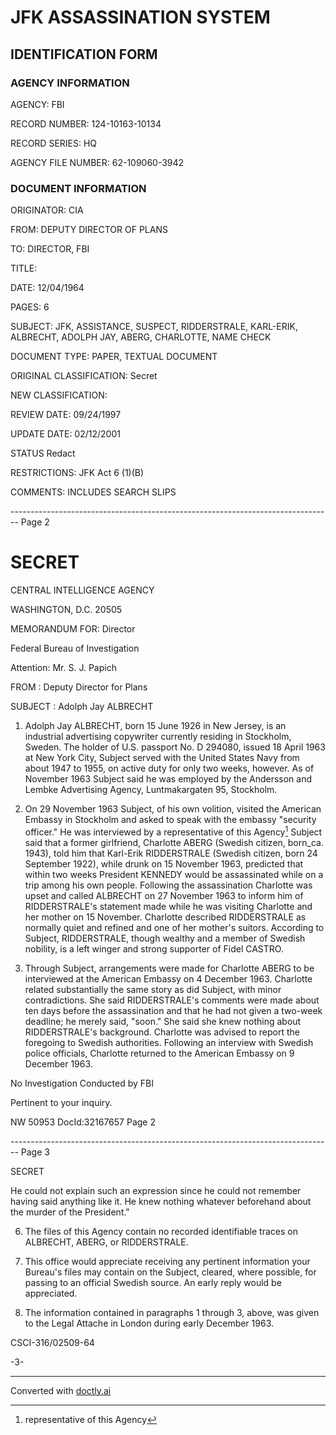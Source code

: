 # JFK ASSASSINATION SYSTEM

## IDENTIFICATION FORM

### AGENCY INFORMATION

AGENCY: FBI

RECORD NUMBER: 124-10163-10134

RECORD SERIES: HQ

AGENCY FILE NUMBER: 62-109060-3942

### DOCUMENT INFORMATION

ORIGINATOR: CIA

FROM: DEPUTY DIRECTOR OF PLANS

TO: DIRECTOR, FBI

TITLE:

DATE: 12/04/1964

PAGES: 6

SUBJECT: JFK, ASSISTANCE, SUSPECT, RIDDERSTRALE, KARL-ERIK, ALBRECHT, ADOLPH JAY, ABERG, CHARLOTTE, NAME CHECK

DOCUMENT TYPE: PAPER, TEXTUAL DOCUMENT

ORIGINAL CLASSIFICATION: Secret

NEW CLASSIFICATION:

REVIEW DATE: 09/24/1997

UPDATE DATE: 02/12/2001

STATUS Redact

RESTRICTIONS: JFK Act 6 (1)(B)

COMMENTS: INCLUDES SEARCH SLIPS


-------------------------------------------------------------------------------- Page 2

# SECRET

CENTRAL INTELLIGENCE AGENCY

WASHINGTON, D.C. 20505

MEMORANDUM FOR: Director

Federal Bureau of Investigation

Attention: Mr. S. J. Papich

FROM : Deputy Director for Plans

SUBJECT : Adolph Jay ALBRECHT

1. Adolph Jay ALBRECHT, born 15 June 1926 in New Jersey, is an industrial advertising copywriter currently residing in Stockholm, Sweden. The holder of U.S. passport No. D 294080, issued 18 April 1963 at New York City, Subject served with the United States Navy from about 1947 to 1955, on active duty for only two weeks, however. As of November 1963 Subject said he was employed by the Andersson and Lembke Advertising Agency, Luntmakargaten 95, Stockholm.

2. On 29 November 1963 Subject, of his own volition, visited the American Embassy in Stockholm and asked to speak with the embassy "security officer." He was interviewed by a representative of this Agency[^5] Subject said that a former girlfriend, Charlotte ABERG (Swedish citizen, born_ca. 1943), told him that Karl-Erik RIDDERSTRALE (Swedish citizen, born 24 September 1922), while drunk on 15 November 1963, predicted that within two weeks President KENNEDY would be assassinated while on a trip among his own people. Following the assassination Charlotte was upset and called ALBRECHT on 27 November 1963 to inform him of RIDDERSTRALE's statement made while he was visiting Charlotte and her mother on 15 November. Charlotte described RIDDERSTRALE as normally quiet and refined and one of her mother's suitors. According to Subject, RIDDERSTRALE, though wealthy and a member of Swedish nobility, is a left winger and strong supporter of Fidel CASTRO.

3. Through Subject, arrangements were made for Charlotte ABERG to be interviewed at the American Embassy on 4 December 1963. Charlotte related substantially the same story as did Subject, with minor contradictions. She said RIDDERSTRALE's comments were made about ten days before the assassination and that he had not given a two-week deadline; he merely said, "soon." She said she knew nothing about RIDDERSTRALE's background. Charlotte was advised to report the foregoing to Swedish authorities. Following an interview with Swedish police officials, Charlotte returned to the American Embassy on 9 December 1963.

No Investigation Conducted by FBI

Pertinent to your inquiry.

NW 50953 DocId:32167657 Page 2

[^5]: representative of this Agency


-------------------------------------------------------------------------------- Page 3

SECRET

He could not explain such an expression since he could not remember having said anything like it. He knew nothing whatever beforehand about the murder of the President."

6. The files of this Agency contain no recorded identifiable traces on ALBRECHT, ABERG, or RIDDERSTRALE.

7. This office would appreciate receiving any pertinent information your Bureau's files may contain on the Subject, cleared, where possible, for passing to an official Swedish source. An early reply would be appreciated.

8. The information contained in paragraphs 1 through 3, above, was given to the Legal Attache in London during early December 1963.

CSCI-316/02509-64

-3-


---
Converted with [doctly.ai](https://doctly.ai)